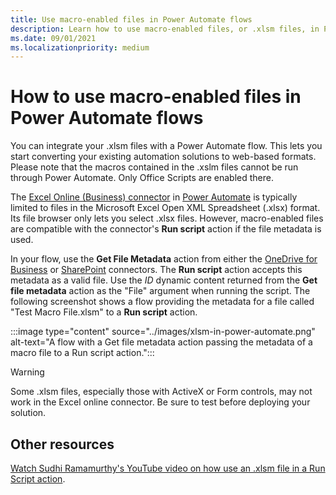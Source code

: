 ```yaml
---
title: Use macro-enabled files in Power Automate flows
description: Learn how to use macro-enabled files, or .xlsm files, in Power Automate flows.
ms.date: 09/01/2021
ms.localizationpriority: medium
---
```


# How to use macro-enabled files in Power Automate flows

You can integrate your .xlsm files with a Power Automate flow. This lets you start converting your existing automation solutions to web-based formats. Please note that the macros contained in the .xslm files cannot be run through Power Automate. Only Office Scripts are enabled there.

The [Excel Online (Business) connector](https://flow.microsoft.com/connectors/shared_excelonlinebusiness/excel-online-business/) in [Power Automate](https://flow.microsoft.com/) is typically limited to files in the Microsoft Excel Open XML Spreadsheet (.xlsx) format. Its file browser only lets you select .xlsx files. However, macro-enabled files are compatible with the connector's **Run script** action if the file metadata is used.

In your flow, use the **Get File Metadata** action from either the [OneDrive for Business](https://flow.microsoft.com/connectors/shared_onedriveforbusiness/onedrive-for-business/) or [SharePoint](https://flow.microsoft.com/connectors/shared_sharepointonline/sharepoint/) connectors. The **Run script** action accepts this metadata as a valid file. Use the *ID* dynamic content returned from the **Get file metadata** action as the "File" argument when running the script. The following screenshot shows a flow providing the metadata for a file called "Test Macro File.xlsm" to a **Run script** action.

:::image type="content" source="../images/xlsm-in-power-automate.png" alt-text="A flow with a Get file metadata action passing the metadata of a macro file to a Run script action.":::

> [!WARNING]
> Some .xlsm files, especially those with ActiveX or Form controls, may not work in the Excel online connector. Be sure to test before deploying your solution.

## Other resources

[Watch Sudhi Ramamurthy's YouTube video on how use an .xlsm file in a Run Script action](https://youtu.be/o-H9BbywJQQ).
